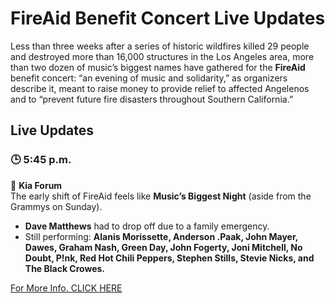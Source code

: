 # FireAid Benefit Concert Live Updates

Less than three weeks after a series of historic wildfires killed 29 people and destroyed more than 16,000 structures in the Los Angeles area, more than two dozen of music’s biggest names have gathered for the **FireAid** benefit concert: “an evening of music and solidarity,” as organizers describe it, meant to raise money to provide relief to affected Angelenos and to “prevent future fire disasters throughout Southern California.”

## Live Updates

### 🕒 5:45 p.m.
📍 **Kia Forum**  
The early shift of FireAid feels like **Music’s Biggest Night** (aside from the Grammys on Sunday).  
- **Dave Matthews** had to drop off due to a family emergency.  
- Still performing: **Alanis Morissette, Anderson .Paak, John Mayer, Dawes, Graham Nash, Green Day, John Fogerty, Joni Mitchell, No Doubt, P!nk, Red Hot Chili Peppers, Stephen Stills, Stevie Nicks, and The Black Crowes.**  

[For More Info. CLICK HERE](https://ttrendingusa.blogspot.com/)
